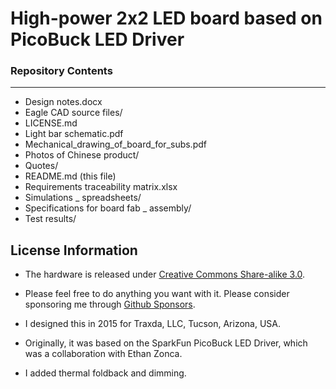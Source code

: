 High-power 2x2 LED board based on PicoBuck LED Driver
===================

### Repository Contents
-------------------
- Design notes.docx
- Eagle CAD source files/
- LICENSE.md
- Light bar schematic.pdf
- Mechanical_drawing_of_board_for_subs.pdf
- Photos of Chinese product/
- Quotes/
- README.md (this file)
- Requirements traceability matrix.xlsx
- Simulations _ spreadsheets/
- Specifications for board fab _ assembly/
- Test results/

License Information
-------------------
- The hardware is released under [Creative Commons Share-alike 3.0](http://creativecommons.org/licenses/by-sa/3.0/).  

- Please feel free to do anything you want with it. Please consider sponsoring me through [Github Sponsors](https://github.com/sponsors/LiamDGray/).
 
- I designed this in 2015 for Traxda, LLC, Tucson, Arizona, USA.

- Originally, it was based on the SparkFun PicoBuck LED Driver, which was a collaboration with Ethan Zonca.

- I added thermal foldback and dimming.
